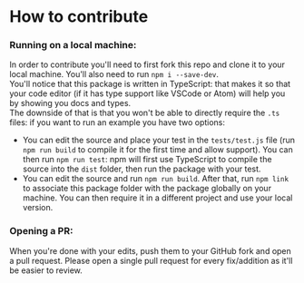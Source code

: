 # How to contribute

### Running on a local machine:
In order to contribute you'll need to first fork this repo and clone it to your local machine. You'll also need to run `npm i --save-dev`.  
You'll notice that this package is written in TypeScript: that makes it so that your code editor (if it has type support like VSCode or Atom) will help you by showing you docs and types.  
The downside of that is that you won't be able to directly require the `.ts` files: if you want to run an example you have two options:

- You can edit the source and place your test in the `tests/test.js` file (run `npm run build` to compile it for the first time and allow support). You can then run `npm run test`: npm will first use TypeScript to compile the source into the `dist` folder, then run the package with your test.
- You can edit the source and run `npm run build`. After that, run `npm link` to associate this package folder with the package globally on your machine. You can then require it in a different project and use your local version.

### Opening a PR:
When you're done with your edits, push them to your GitHub fork and open a pull request. Please open a single pull request for every fix/addition as it'll be easier to review.